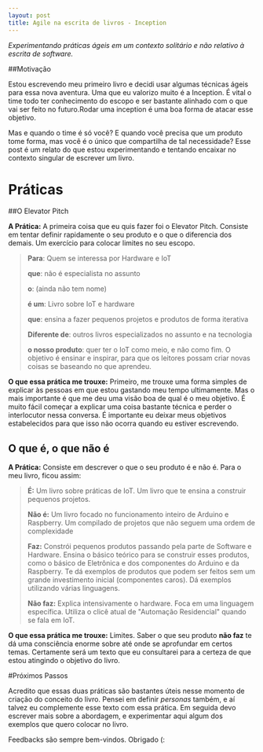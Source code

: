 ```yaml
---
layout: post
title: Agile na escrita de livros - Inception
---
```


_Experimentando práticas ágeis em um contexto solitário e não relativo à escrita de software._

##Motivação

Estou escrevendo meu primeiro livro e decidi usar algumas técnicas ágeis para essa nova aventura. Uma que eu valorizo muito é a Inception. É vital o time todo ter conhecimento do escopo e ser bastante alinhado com o que vai ser feito no futuro.Rodar uma inception é uma boa forma de atacar esse objetivo.


Mas e quando o time é só você? E quando você precisa que um produto tome forma, mas você é o único que compartilha de tal necessidade? Esse post é um relato do que estou experimentando e tentando encaixar no contexto singular de escrever um livro. 

# Práticas

##O Elevator Pitch


**A Prática:** A primeira coisa que eu quis fazer foi o Elevator Pitch. Consiste em tentar definir rapidamente o seu produto e o que o diferencia dos demais. Um exercício para colocar limites no seu escopo.

>**Para**: Quem se interessa por Hardware e IoT
>
>**que**: não é especialista no assunto
>
>**o**: (ainda não tem nome)
>
>**é um**: Livro sobre IoT e hardware
>
>**que**: ensina a fazer pequenos projetos e produtos de forma iterativa
> 
>**Diferente de**: outros livros especializados no assunto e na tecnologia
>
>**o nosso produto**: quer ter o IoT como meio, e não como fim. O objetivo é ensinar e inspirar, para que os leitores possam criar novas coisas se baseando no que aprendeu. 


**O que essa prática me trouxe:** Primeiro, me trouxe uma forma simples de explicar às pessoas em que estou gastando meu tempo ultimamente. Mas o mais importante é que me deu uma visão boa de qual é o meu objetivo. É muito fácil começar a explicar uma coisa bastante técnica e perder o interlocutor  nessa conversa. É importante eu deixar meus objetivos estabelecidos para que isso não ocorra quando eu estiver escrevendo. 

## O que é, o que não é

**A Prática:** Consiste em descrever o que o seu produto é e não é. Para o meu livro, ficou assim:

>**É:** Um livro sobre práticas de IoT. Um livro que te ensina a construir pequenos projetos.
>
>**Não é:** Um livro focado no funcionamento inteiro de Arduino e Raspberry. Um compilado de projetos que não seguem uma ordem de complexidade
>
>**Faz:** Constrói pequenos produtos passando pela parte de Software e Hardware. Ensina o básico teórico para se construir esses produtos, como o básico de Eletrônica e dos componentes do Arduino e da Raspberry. Te dá exemplos de produtos que podem ser feitos sem um grande investimento inicial (componentes caros). Dá exemplos utilizando várias linguagens. 
>
>**Não faz:** Explica intensivamente o hardware. Foca em uma linguagem específica. Utiliza o clicê atual de "Automação Residencial" quando se fala em IoT.

**O que essa prática me trouxe:** Limites. Saber o que seu produto **não faz** te dá uma consciência enorme sobre até onde se aprofundar em certos temas. Certamente será um texto  que eu consultarei para a certeza de que estou atingindo o objetivo do livro. 

#Próximos Passos

Acredito que essas duas práticas são bastantes úteis nesse momento de criação do conceito do livro. Pensei em definir _personas_ também, e aí talvez eu complemente esse texto com essa prática. Em seguida devo escrever mais sobre a abordagem, e experimentar aqui algum dos exemplos que quero colocar no livro. 

Feedbacks são sempre bem-vindos. Obrigado (: 

<!--## Personas -->

<!--**A Prática:** Essa prática consiste em indentificar o seu público-alvo de forma não genérica. É importante traçar um perfil e nomear esses seus possíveis clientes(no meu caso, leitores) para que se tenha certeza de que se está atingindo cada um deles com a sua funcionalidade(no meu caso, conteúdo). Nesse primeiro momento, defini as seguintes personas:-->
